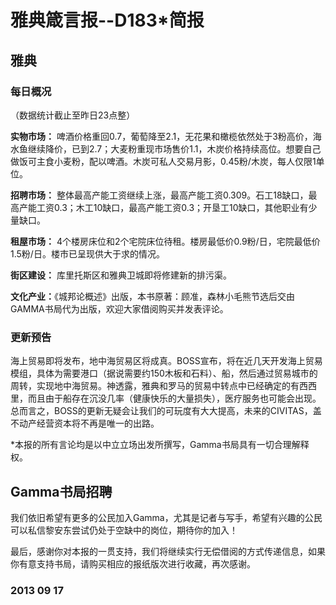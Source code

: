 # 雅典箴言报--D183*简报

## **雅典**

### **每日概况**

（数据统计截止至昨日23点整） 

**实物市场：** 啤酒价格重回0.7，葡萄降至2.1，无花果和橄榄依然处于3粉高价，海水鱼继续降价，已到2.7；大麦粉重现市场售价1.1，木炭价格持续高位。想要自己做饭可主食小麦粉，配以啤酒。木炭可私人交易月影，0.45粉/木炭，每人仅限1单位。

**招聘市场：** 整体最高产能工资继续上涨，最高产能工资0.309。石工18缺口，最高产能工资0.3；木工10缺口，最高产能工资0.3；开垦工10缺口，其他职业有少量缺口。 

**租屋市场：** 4个楼房床位和2个宅院床位待租。楼房最低价0.9粉/日，宅院最低价1.5粉/日。楼市已呈现供大于求的情况。 

**街区建设：** 库里托斯区和雅典卫城即将修建新的排污渠。 

**文化产业：**《城邦论概述》出版，本书原著：顾准，森林小毛熊节选后交由GAMMA书局代为出版，欢迎大家借阅购买并发表评论。

### **更新预告**

海上贸易即将发布，地中海贸易区将成真。BOSS宣布，将在近几天开发海上贸易模组，具体为需要港口（据说需要约150木板和石料）、船，然后通过贸易城市的周转，实现地中海贸易。神透露，雅典和罗马的贸易中转点中已经确定的有西西里，而且由于船存在沉没几率（健康快乐的大量损失），医疗服务也可能会出现。总而言之，BOSS的更新无疑会让我们的可玩度有大大提高，未来的CIVITAS，盖不动产经营资本将不再是唯一的出路。

*本报的所有言论均是以中立立场出发所撰写，Gamma书局具有一切合理解释权。

## Gamma书局招聘 

我们依旧希望有更多的公民加入Gamma，尤其是记者与写手，希望有兴趣的公民可以私信黎安东尝试仍处于空缺中的岗位，期待你的加入！

最后，感谢你对本报的一贯支持，我们将继续实行无偿借阅的方式传递信息，如果你有意支持书局，请购买相应的报纸版次进行收藏，再次感谢。 

### 2013 09 17